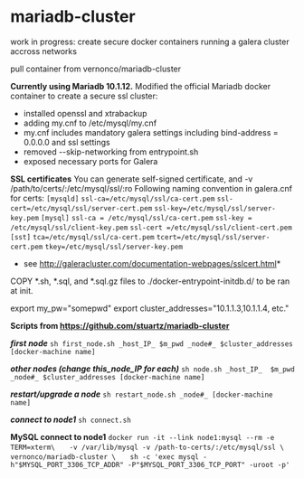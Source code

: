 # mariadb-cluster
work in progress: create secure docker containers running a galera cluster accross networks

pull container from vernonco/mariadb-cluster

**Currently using Mariadb 10.1.12.**
Modified the official Mariadb docker container to create a secure ssl cluster:
* installed openssl and xtrabackup
* adding my.cnf to /etc/mysql/my.cnf
* my.cnf  includes mandatory galera settings including bind-address   = 0.0.0.0 and ssl settings
* removed --skip-networking from entrypoint.sh
* exposed necessary ports for Galera

**SSL certificates**
You can generate self-signed certificate, and -v /path/to/certs/:/etc/mysql/ssl/:ro
Following naming convention in galera.cnf for certs:
`[mysqld]`
`ssl-ca=/etc/mysql/ssl/ca-cert.pem`
`ssl-cert=/etc/mysql/ssl/server-cert.pem`
`ssl-key=/etc/mysql/ssl/server-key.pem`
`[mysql]`
`ssl-ca = /etc/mysql/ssl/ca-cert.pem`
`ssl-key = /etc/mysql/ssl/client-key.pem`
`ssl-cert =/etc/mysql/ssl/client-cert.pem`
`[sst]`
`tca=/etc/mysql/ssl/ca-cert.pem`
`tcert=/etc/mysql/ssl/server-cert.pem`
`tkey=/etc/mysql/ssl/server-key.pem`
* see http://galeracluster.com/documentation-webpages/sslcert.html*

COPY *.sh, *.sql, and *.sql.gz files to ./docker-entrypoint-initdb.d/ to be ran at init.

export my_pw="somepwd"
export cluster_addresses="10.1.1.3,10.1.1.4, etc."

**Scripts from https://github.com/stuartz/mariadb-cluster**

***first node***
`sh first_node.sh _host_IP_ $m_pwd _node#_ $cluster_addresses [docker-machine name]`

***other nodes (change this_node_IP for each)***
`sh node.sh _host_IP_  $m_pwd _node#_ $cluster_addresses [docker-machine name]`

***restart/upgrade a node***
`sh restart_node.sh _node#_ [docker-machine name]`

***connect to node1***
`sh connect.sh`


**MySQL connect to node1**
`docker run -it --link node1:mysql --rm -e TERM=xterm\`
`	-v /var/lib/mysql -v /path-to-certs/:/etc/mysql/ssl \`
`	vernonco/mariadb-cluster \`
`	sh -c 'exec mysql -h"$MYSQL_PORT_3306_TCP_ADDR" -P"$MYSQL_PORT_3306_TCP_PORT" -uroot -p'`
